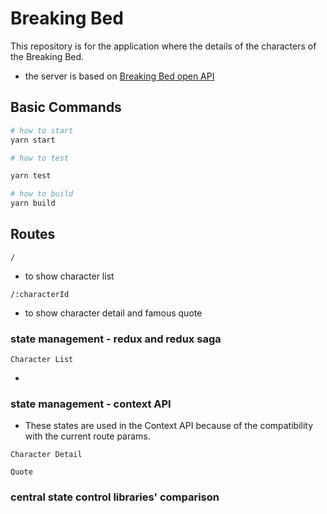 # Breaking Bed

This repository is for the application where the details of the characters of the Breaking Bed.

- the server is based on [Breaking Bed open API](https://github.com/timbiles/Breaking-Bad--API)

## Basic Commands

```bash
# how to start
yarn start

# how to test

yarn test

# how to build
yarn build
```

## Routes

`/`

- to show character list

`/:characterId`

- to show character detail and famous quote

### state management - redux and redux saga

`Character List`

- 


### state management - context API
- These states are used in the Context API because of the compatibility with the current route params.

`Character Detail`

`Quote`

### central state control libraries' comparison
